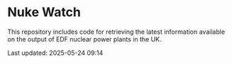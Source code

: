 # Nuke Watch

This repository includes code for retrieving the latest information available on the output of EDF nuclear power plants in the UK.

Last updated: 2025-05-24 09:14